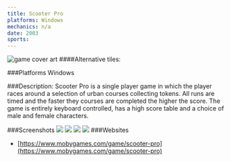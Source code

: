 ```yaml
---
title: Scooter Pro
platforms: Windows
mechanics: n/a
date: 2003  
sports: 
---
```

![game cover art](https://www.mobygames.com/images/covers/s/281403-scooter-pro-windows-front-cover.jpg "Logo")
####Alternative tiles:

###Platforms
Windows

###Description: 
Scooter Pro is a single player game in which the player races around a selection of urban courses collecting tokens. All runs are timed and the faster they courses are completed the higher the score. The game is entirely keyboard controlled, has a high score table and a choice of male and female characters.


###Screenshots
<a target="_blank" href="https://www.mobygames.com/images/shots/s/682658-scooter-pro-windows-screenshot-the-first-level-of-the-training.jpg"><img src="https://www.mobygames.com/images/shots/s/682658-scooter-pro-windows-screenshot-the-first-level-of-the-training.jpg"/></a>
<a target="_blank" href="https://www.mobygames.com/images/shots/s/682661-scooter-pro-windows-screenshot-moving-on-from-the-training.jpg"><img src="https://www.mobygames.com/images/shots/s/682661-scooter-pro-windows-screenshot-moving-on-from-the-training.jpg"/></a>
<a target="_blank" href="https://www.mobygames.com/images/shots/s/682660-scooter-pro-windows-screenshot-yup-there-will-be-levels-where.jpg"><img src="https://www.mobygames.com/images/shots/s/682660-scooter-pro-windows-screenshot-yup-there-will-be-levels-where.jpg"/></a>
<a target="_blank" href="https://www.mobygames.com/images/shots/s/682663-scooter-pro-windows-screenshot-the-first-level-of-the-mall.jpg"><img src="https://www.mobygames.com/images/shots/s/682663-scooter-pro-windows-screenshot-the-first-level-of-the-mall.jpg"/></a>
###Websites
* [https://www.mobygames.com/game/scooter-pro](https://www.mobygames.com/game/scooter-pro)